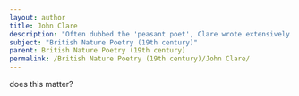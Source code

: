 ```yaml
---
layout: author
title: John Clare
description: "Often dubbed the 'peasant poet', Clare wrote extensively about rural life and the natural world. His poetic works include detailed observations of flora and fauna, particularly in his collection 'The Shepherd's Calendar'."
subject: "British Nature Poetry (19th century)"
parent: British Nature Poetry (19th century)
permalink: /British Nature Poetry (19th century)/John Clare/
---
```


does this matter?
